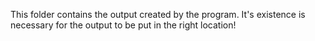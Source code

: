 This folder contains the output created by the program. It's existence is necessary for the output to be put in the right location!
